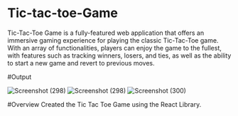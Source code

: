 # Tic-tac-toe-Game
Tic-Tac-Toe Game is a fully-featured web application that offers an immersive gaming experience for playing the classic Tic-Tac-Toe game. With an array of functionalities, players can enjoy the game to the fullest, with features such as tracking winners, losers, and ties, as well as the ability to start a new game and revert to previous moves.

#Output

![Screenshot (298)](https://github.com/Aditya-1510/Tic-tac-toe-Game/assets/112757099/e3520615-78be-4dc3-9a8d-342ffd7729cb)
![Screenshot (298)](https://github.com/Aditya-1510/Tic-tac-toe-Game/assets/112757099/cdedd404-fce9-4d8c-85b5-fc484beab0dc)
![Screenshot (300)](https://github.com/Aditya-1510/Tic-tac-toe-Game/assets/112757099/b8aa989b-a04f-4a75-bc41-2430178f1ec0)

#Overview
Created the Tic Tac Toe Game using the React Library.
